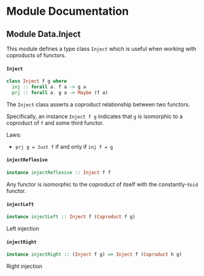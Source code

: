 # Module Documentation

## Module Data.Inject


This module defines a type class `Inject` which is useful
when working with coproducts of functors.

#### `Inject`

``` purescript
class Inject f g where
  inj :: forall a. f a -> g a
  prj :: forall a. g a -> Maybe (f a)
```

The `Inject` class asserts a coproduct relationship between two functors.

Specifically, an instance `Inject f g` indicates that `g` is isomorphic to
a coproduct of `f` and some third functor.

Laws:

- `prj g = Just f` if and only if `inj f = g`

#### `injectReflexive`

``` purescript
instance injectReflexive :: Inject f f
```

Any functor is isomorphic to the coproduct of itself with the 
constantly-`Void` functor.

#### `injectLeft`

``` purescript
instance injectLeft :: Inject f (Coproduct f g)
```

Left injection

#### `injectRight`

``` purescript
instance injectRight :: (Inject f g) => Inject f (Coproduct h g)
```

Right injection



